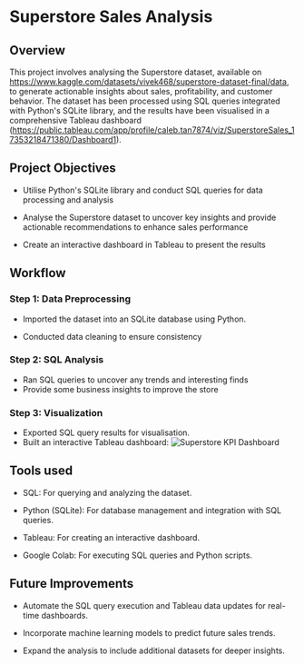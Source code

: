 # Superstore Sales Analysis
## Overview
This project involves analysing the Superstore dataset, available on https://www.kaggle.com/datasets/vivek468/superstore-dataset-final/data, to generate actionable insights about sales, profitability, and customer behavior. The dataset has been processed using SQL queries integrated with Python's SQLite library, and the results have been visualised in a comprehensive Tableau dashboard (https://public.tableau.com/app/profile/caleb.tan7874/viz/SuperstoreSales_17353218471380/Dashboard1).

## Project Objectives

- Utilise Python's SQLite library and conduct SQL queries for data processing and analysis
   
- Analyse the Superstore dataset to uncover key insights and provide actionable recommendations to enhance sales performance

- Create an interactive dashboard in Tableau to present the results

## Workflow
### Step 1: Data Preprocessing
- Imported the dataset into an SQLite database using Python.
  
- Conducted data cleaning to ensure consistency 

### Step 2: SQL Analysis
- Ran SQL queries to uncover any trends and interesting finds
- Provide some business insights to improve the store

### Step 3: Visualization
- Exported SQL query results for visualisation.
- Built an interactive Tableau dashboard:
  ![Superstore KPI Dashboard](Superstore_KPI_Dashboard.png)

## Tools used
- SQL: For querying and analyzing the dataset.

- Python (SQLite): For database management and integration with SQL queries.

- Tableau: For creating an interactive dashboard.

- Google Colab: For executing SQL queries and Python scripts.

## Future Improvements
- Automate the SQL query execution and Tableau data updates for real-time dashboards.

- Incorporate machine learning models to predict future sales trends.

- Expand the analysis to include additional datasets for deeper insights.
